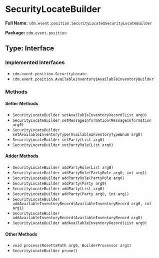 # SecurityLocateBuilder

**Full Name:** `cdm.event.position.SecurityLocate$SecurityLocateBuilder`

**Package:** `cdm.event.position`

## Type: Interface

### Implemented Interfaces

- `cdm.event.position.SecurityLocate`
- `cdm.event.position.AvailableInventory$AvailableInventoryBuilder`

### Methods

#### Setter Methods

- `SecurityLocateBuilder setAvailableInventoryRecord(List arg0)`
- `SecurityLocateBuilder setMessageInformation(MessageInformation arg0)`
- `SecurityLocateBuilder setAvailableInventoryType(AvailableInventoryTypeEnum arg0)`
- `SecurityLocateBuilder setParty(List arg0)`
- `SecurityLocateBuilder setPartyRole(List arg0)`

#### Adder Methods

- `SecurityLocateBuilder addPartyRole(List arg0)`
- `SecurityLocateBuilder addPartyRole(PartyRole arg0, int arg1)`
- `SecurityLocateBuilder addPartyRole(PartyRole arg0)`
- `SecurityLocateBuilder addParty(Party arg0)`
- `SecurityLocateBuilder addParty(List arg0)`
- `SecurityLocateBuilder addParty(Party arg0, int arg1)`
- `SecurityLocateBuilder addAvailableInventoryRecord(AvailableInventoryRecord arg0, int arg1)`
- `SecurityLocateBuilder addAvailableInventoryRecord(AvailableInventoryRecord arg0)`
- `SecurityLocateBuilder addAvailableInventoryRecord(List arg0)`

#### Other Methods

- `void process(RosettaPath arg0, BuilderProcessor arg1)`
- `SecurityLocateBuilder prune()`

